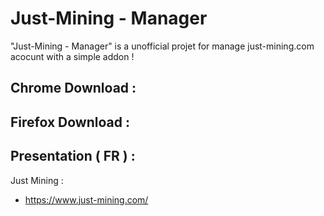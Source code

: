# Just-Mining - Manager

"Just-Mining - Manager" is a unofficial projet for manage just-mining.com acocunt with a simple addon !

Chrome Download : 
-

Firefox Download :
- 

Presentation ( FR ) :
- 

Just Mining : 
- https://www.just-mining.com/
